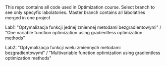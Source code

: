 This repo contains all code used in Optimization course. Select branch to see only specyfic labolatories. Master branch contains all labolatries merged in one project

Lab1: "Optymalizacja funkcji jednej zmiennej metodami bezgradientowymi" / "One variable function optimization using gradientless optimization methods"

Lab2: "Optymalizacja funkcji wielu zmiennych metodami bezgradientowymi" / "Multivariable function optimization using gradientless optimization methods"
